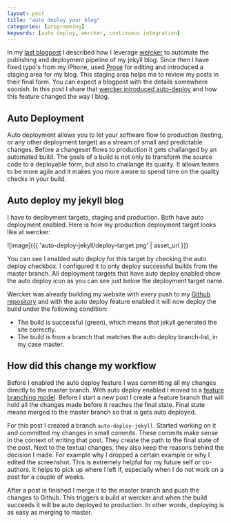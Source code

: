 ```yaml
---
layout: post
title: "auto deploy your blog"
categories: [programming]
keywords: [auto deploy, wercker, continuous integration]
---
```


In my [last blogpost](/blog/2013/05/27/simplify-your-jekyll-publishing-process-with-wercker/) I described how I leverage [wercker](https://app.wercker.com/project/bykey/c38587366b136b180eb7108c9c250cdc) to automate the publishing and deployment pipeline of my jekyll blog. Since then I have fixed typo's from my iPhone, used [Prose](http://prose.io/) for editing and introduced a staging area for my blog. This staging area helps me to review my posts in their final form. You can expect a blogpost with the details somewhere soonish. In this post I share that [wercker introduced auto-deploy](http://blog.wercker.com/2013/06/05/Autodeployment.html) and how this feature changed the way I blog.

## Auto Deployment

Auto deployment allows you to let your software flow to production (testing, or any other deployment target) as a stream of small and predictable changes. Before a changeset flows to production it gets challanged by an automated build. The goals of a build is not only to transform the source code to a deployable form, but also to challange its quality. It allows teams to be more agile and it makes you more aware to spend time on the quality checks in your build.

## Auto deploy my jekyll blog 

I have to deployment targets, staging and production. Both have auto deployment enabled. Here is how my production deployment target looks like at wercker:

![image]({{ 'auto-deploy-jekyll/deploy-target.png' | asset_url }})

You can see I enabled auto deploy for this target by checking the auto deploy checkbox. I configured it to only deploy successful builds from the master branch.
All deployment targets that have auto deploy enabled show the auto deploy icon as you can see just below the deployment target name.

Wercker was already building my website with every push to my [Github repository](https://github.com/pjvds/born2code.net) and with the auto deploy feature enabled it will now deploy the build under the following condition:

* The build is successful (green), which means that jekyll generated the site correctly.
* The build is from a branch that matches the auto deploy branch-list, in my case master.

## How did this change my workflow

Before I enabled the auto deploy feature I was committing all my changes directly to the master branch. With auto deploy enabled I moved to a [feature branching model](http://nvie.com/posts/a-successful-git-branching-model/). Before I start a new post I create a feature branch that will hold all the changes made before it reaches the final state. Final state means merged to the master branch so that is gets auto deployed.

For this post I created a branch `auto-deploy-jekyll`. Started working on it and committed my changes in small commits. These commits make sense in the context of writing that post. They create the path to the final state of the post. Next to the textual changes, they also keep the reasons behind the decision I made. For example why I dropped a certain example or why I edited the screenshot. This is extremely helpful for my future self or co-authors. It helps to pick up where I left if, especially when I do not work on a post for a couple of weeks.

After a post is finished I merge it to the master branch and push the changes to Github. This triggers a build at wercker and when the build succeeds it will be auto deployed to production. In other words, deploying is as easy as merging to master.